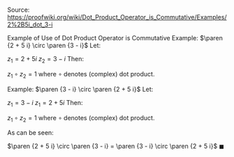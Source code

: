 # 

Source: https://proofwiki.org/wiki/Dot_Product_Operator_is_Commutative/Examples/2%2B5i_dot_3-i

Example of Use of Dot Product Operator is Commutative
Example: $\paren {2 + 5 i} \circ \paren {3 - i}$
Let:

$z_1 = 2 + 5 i$
$z_2 = 3 - i$
Then:

$z_1 \circ z_2 = 1$
where $\circ$ denotes (complex) dot product.


Example: $\paren {3 - i} \circ \paren {2 + 5 i}$
Let:

$z_1 = 3 - i$
$z_1 = 2 + 5 i$
Then:

$z_1 \circ z_2 = 1$
where $\circ$ denotes (complex) dot product.

As can be seen:

$\paren {2 + 5 i} \circ \paren {3 - i} = \paren {3 - i} \circ \paren {2 + 5 i}$
$\blacksquare$





